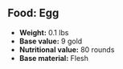 ## Food: Egg
- **Weight:** 0.1 lbs
- **Base value:** 9 gold
- **Nutritional value:** 80 rounds
- **Base material:** Flesh
